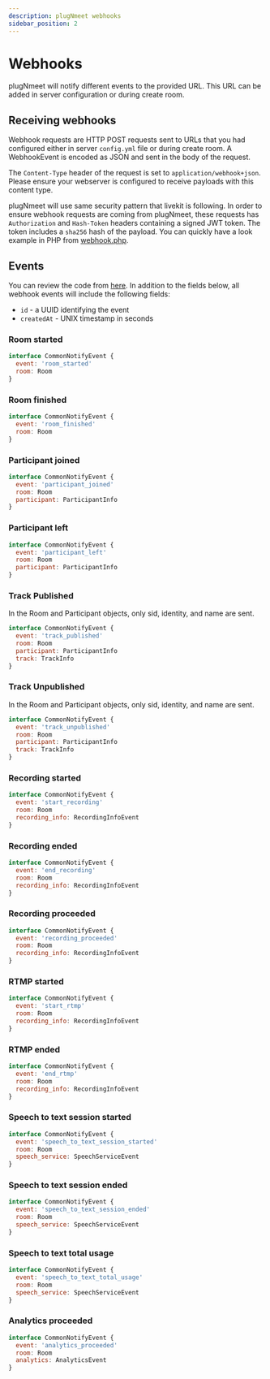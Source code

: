 ```yaml
---
description: plugNmeet webhooks
sidebar_position: 2
---
```

# Webhooks

plugNmeet will notify different events to the provided URL. This URL can be added in server configuration or during create room.

## Receiving webhooks
Webhook requests are HTTP POST requests sent to URLs that you had configured either in server `config.yml` file or during create room. A WebhookEvent is encoded as JSON and sent in the body of the request.

The `Content-Type` header of the request is set to `application/webhook+json`. Please ensure your webserver is configured to receive payloads with this content type.

plugNmeet will use same security pattern that livekit is following. In order to ensure webhook requests are coming from plugNmeet, these requests has `Authorization` and `Hash-Token` headers containing a signed JWT token. The token includes a `sha256` hash of the payload. You can quickly have a look example in PHP from [webhook.php](https://github.com/mynaparrot/plugNmeet-sdk-php/blob/main/examples/webhook.php).

## Events
You can review the code from [here](https://github.com/mynaparrot/plugnmeet-protocol/blob/main/proto_files/plugnmeet_common.proto#L8C9-L8C26).
In addition to the fields below, all webhook events will include the following fields:

- `id` - a UUID identifying the event
- `createdAt` - UNIX timestamp in seconds

### Room started
```js
interface CommonNotifyEvent {
  event: 'room_started'
  room: Room
}
```

### Room finished
```js
interface CommonNotifyEvent {
  event: 'room_finished'
  room: Room
}
```

### Participant joined
```js
interface CommonNotifyEvent {
  event: 'participant_joined'
  room: Room
  participant: ParticipantInfo
}
```

### Participant left
```js
interface CommonNotifyEvent {
  event: 'participant_left'
  room: Room
  participant: ParticipantInfo
}
```

### Track Published

In the Room and Participant objects, only sid, identity, and name are sent.
```js
interface CommonNotifyEvent {
  event: 'track_published'
  room: Room
  participant: ParticipantInfo
  track: TrackInfo
}
```

### Track Unpublished

In the Room and Participant objects, only sid, identity, and name are sent.
```js
interface CommonNotifyEvent {
  event: 'track_unpublished'
  room: Room
  participant: ParticipantInfo
  track: TrackInfo
}
```

### Recording started
```js
interface CommonNotifyEvent {
  event: 'start_recording'
  room: Room
  recording_info: RecordingInfoEvent
}
```

### Recording ended
```js
interface CommonNotifyEvent {
  event: 'end_recording'
  room: Room
  recording_info: RecordingInfoEvent
}
```

### Recording proceeded
```js
interface CommonNotifyEvent {
  event: 'recording_proceeded'
  room: Room
  recording_info: RecordingInfoEvent
}
```

### RTMP started
```js
interface CommonNotifyEvent {
  event: 'start_rtmp'
  room: Room
  recording_info: RecordingInfoEvent
}
```

### RTMP ended
```js
interface CommonNotifyEvent {
  event: 'end_rtmp'
  room: Room
  recording_info: RecordingInfoEvent
}
```

### Speech to text session started
```js
interface CommonNotifyEvent {
  event: 'speech_to_text_session_started'
  room: Room
  speech_service: SpeechServiceEvent
}
```

### Speech to text session ended
```js
interface CommonNotifyEvent {
  event: 'speech_to_text_session_ended'
  room: Room
  speech_service: SpeechServiceEvent
}
```

### Speech to text total usage
```js
interface CommonNotifyEvent {
  event: 'speech_to_text_total_usage'
  room: Room
  speech_service: SpeechServiceEvent
}
```

### Analytics proceeded
```js
interface CommonNotifyEvent {
  event: 'analytics_proceeded'
  room: Room
  analytics: AnalyticsEvent
}
```
